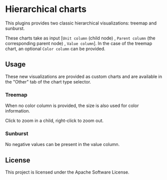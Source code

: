 # Hierarchical charts

This plugins provides two classic hierarchical visualizations: treemap and sunburst.

These charts take as input [`Unit column` (child node) , `Parent column` (the corresponding parent node) , `Value column`]. In the case of the treemap chart, an optional `Color column` can be provided.

## Usage
These new visualizations are provided as custom charts and are available in the "Other" tab of the chart type selector.

### Treemap
When no color column is provided, the size is also used for color information.

Click to zoom in a child, right-click to zoom out.

### Sunburst
No negative values can be present in the value column.

## License
This project is licensed under the Apache Software License.
